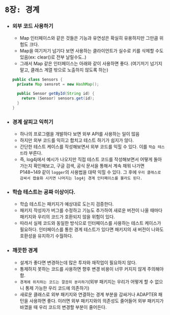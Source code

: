 # `8장: 경계`

- ### 외부 코드 사용하기 
  - Map 인터페이스와 같은 것들은 기능과 유연성은 확실히 유용하지만 그만큼 위험도 크다. 
  - Map을 여기저기 넘기다 보면 사용하는 클라이언트가 실수로 키를 삭제할 수도 있음(ex: clear()로 전부 날릴수도..)
  - 그래서 Map 같은 인터페이스는 아래와 같이 사용하면 좋다. (여기저기 넘기지 말고, 클래스 계열 밖으로 노출하지 않도록 하는)
  ```java
  public class Sensors {
    private Map sensrot = new HashMap();

    public Sensor getById(String id) {
      return (Sensor) sensors.get(id);
    }
  }
  ```

- ### 경계 살피고 익히기
  - 하나의 프로그램을 개발하다 보면 외부 API를 사용하는 일이 많음
  - 하지만 외부 코드를 익히고 합치고 테스트 하기가 쉽지가 않다.
  - 간단한 테스트 케이스를 작성해보면서 외부 코드를 익힐 수 있다. 이를 `학습 테스트`라 부른다.
  - 즉, log4j에서 예시가 나오지만 직접 테스트 코드를 작성해보면서 어떻게 돌아가는지 확인해보고, 구글 검색, 공식 문서을 통해서 계속 채워 나가면 P148~149 같이 `logger`의 사용법을 대략 익힐 수 있다. 그 후에 `우리 클래스로 감싸서 캡슐화 시키면 나머지는 log4j 경계 인터페이스를 몰라도 된다.`

- ### 학습 테스트는 공짜 이상이다. 
  - 학습 테스트는 패키지가 예상대로 도는지 검증한다. 
  - 패키지 작성자가 버그를 수정하고 기능도 추가하여 새로운 버전이 나올 때마다 패키지와 우리의 코드가 호환되지 않을 위험이 있다. 
  - 따라서 실제 코드와 동일한 방식으로 인터페이스를 사용하는 테스트 케이스가 필요하다. 인터페이스를 통한 경계 테스트가 있다면 패키지의 새 버전이 나와도 호환성을 유지하기 수월하다.

  
- ### 깨끗한 경계
  - 설계가 좋다면 변경하는데 많은 투자와 재작업이 필요하지 않다.
  - 통제하지 못하는 코드를 사용하면 향후 변경 비용이 너무 커지지 않게 주의해야 함.
  - `경계에 위치하는 코드는 깔끔히 분리하기`(외부 패키지는 우리가 어떻게 할 수 없으니 통제 가능한 우리 코드에 의존하기)
  - 새로운 클래스로 외부 패키지와 연결하는 경계 부분을 감싸거나 ADAPTER 패턴을 사용하면 좋다. 이러면 외부 패키지와의 의존성도 줄어들어 외부 패키지가 바꼈을 때 우리 코드의 변경할 부분이 줄어든다.
  